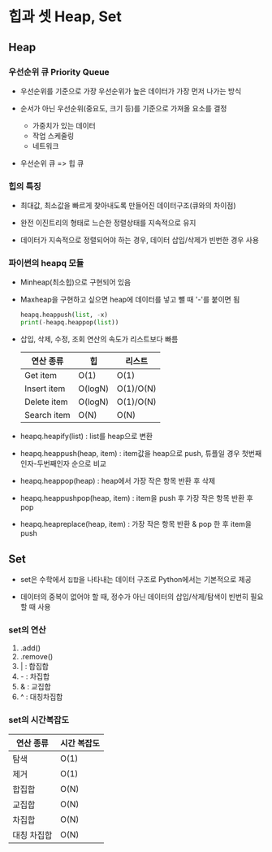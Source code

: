 # 힙과 셋 Heap, Set

## Heap
### 우선순위 큐 Priority Queue
- 우선순위를 기준으로 가장 우선순위가 높은 데이터가 가장 먼저 나가는 방식

- 순서가 아닌 우선순위(중요도, 크기 등)를 기준으로 가져올 요소를 결정
  - 가중치가 있는 데이터
  - 작업 스케줄링
  - 네트워크

- 우선순위 큐 => 힙 큐

### 힙의 특징
- 최대값, 최소값을 빠르게 찾아내도록 만들어진 데이터구조(큐와의 차이점)

- 완전 이진트리의 형태로 느슨한 정렬상태를 지속적으로 유지

- 데이터가 지속적으로 정렬되어야 하는 경우, 데이터 삽입/삭제가 빈번한 경우 사용

### 파이썬의 heapq 모듈
- Minheap(최소힙)으로 구현되어 있음

- Maxheap을 구현하고 싶으면 heap에 데이터를 넣고 뺄 때 '-'를 붙이면 됨
  ```python
  heapq.heappush(list, -x)
  print(-heapq.heappop(list))
  ```

- 삽입, 삭제, 수정, 조회 연산의 속도가 리스트보다 빠름

  |  연산 종류  |   힙   |  리스트  |
  |------------|--------|----------|
  |  Get item  |  O(1)  |   O(1)   |
  | Insert item| O(logN)| O(1)/O(N)|
  | Delete item| O(logN)| O(1)/O(N)|
  | Search item|  O(N)  |   O(N)   |

- heapq.heapify(list) : list를 heap으로 변환
- heapq.heappush(heap, item) : item값을 heap으로 push, 튜플일 경우 첫번째인자-두번째인자 순으로 비교
- heapq.heappop(heap) : heap에서 가장 작은 항목 반환 후 삭제
- heapq.heappushpop(heap, item) : item을 push 후 가장 작은 항목 반환 후 pop
- heapq.heapreplace(heap, item) : 가장 작은 항목 반환 & pop 한 후 item을 push


## Set
- set은 수학에서 `집합`을 나타내는 데이터 구조로 Python에서는 기본적으로 제공

- 데이터의 중복이 없어야 할 때, 정수가 아닌 데이터의 삽입/삭제/탐색이 빈번히 필요할 때 사용

### set의 연산
1. .add()
2. .remove()
3. |  : 합집합
4. \-  : 차집합
5. &  : 교집합
6. ^  : 대칭차집합

### set의 시간복잡도

|  연산 종류  | 시간 복잡도 |
|------------|------------|
|    탐색     |    O(1)    |
|    제거     |    O(1)    |
|   합집합    |    O(N)    |
|   교집합    |    O(N)    |
|   차집합    |    O(N)    |
| 대칭 차집합 |    O(N)    |